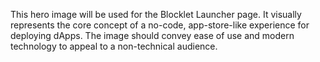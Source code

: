 This hero image will be used for the Blocklet Launcher page. It visually represents the core concept of a no-code, app-store-like experience for deploying dApps. The image should convey ease of use and modern technology to appeal to a non-technical audience.